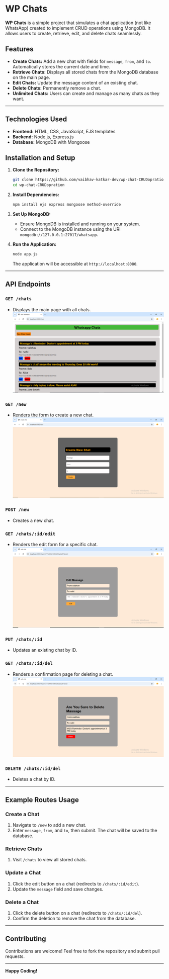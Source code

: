
# WP Chats

**WP Chats** is a simple project that simulates a chat application (not like WhatsApp) created to implement CRUD operations using MongoDB. It allows users to create, retrieve, edit, and delete chats seamlessly.

## Features

- **Create Chats:** Add a new chat with fields for `message`, `from`, and `to`. Automatically stores the current date and time.
- **Retrieve Chats:** Displays all stored chats from the MongoDB database on the main page.
- **Edit Chats:** Update the message content of an existing chat.
- **Delete Chats:** Permanently remove a chat.
- **Unlimited Chats:** Users can create and manage as many chats as they want.



---

## Technologies Used

- **Frontend:** HTML, CSS, JavaScript, EJS templates
- **Backend:** Node.js, Express.js
- **Database:** MongoDB with Mongoose

## Installation and Setup

1. **Clone the Repository:**
   ```bash
   git clone https://github.com/vaibhav-katkar-dev/wp-chat-CRUDopration.git
   cd wp-chat-CRUDopration
   ```

2. **Install Dependencies:**
   ```bash
   npm install ejs express mongoose method-override
   ```

3. **Set Up MongoDB:**
   - Ensure MongoDB is installed and running on your system.
   - Connect to the MongoDB instance using the URI `mongodb://127.0.0.1:27017/whatsapp`.

4. **Run the Application:**
   ```bash
   node app.js
   ```
   The application will be accessible at `http://localhost:8080`.

---

## API Endpoints

### `GET /chats` 
- Displays the main page with all chats.
![All Chats](https://raw.githubusercontent.com/vaibhav-katkar-dev/wp-chat-CRUDopration/refs/heads/main/assets/wp_home.PNG)

### `GET /new`
- Renders the form to create a new chat.
![Create Chat](https://raw.githubusercontent.com/vaibhav-katkar-dev/wp-chat-CRUDopration/refs/heads/main/assets/wp-create.PNG)

### `POST /new`
- Creates a new chat.

### `GET /chats/:id/edit`
- Renders the edit form for a specific chat.
![Edit Chat](https://raw.githubusercontent.com/vaibhav-katkar-dev/wp-chat-CRUDopration/refs/heads/main/assets/wp-edit.PNG)

### `PUT /chats/:id`
- Updates an existing chat by ID.

### `GET /chats/:id/del`
- Renders a confirmation page for deleting a chat.
![Delete Chat](https://raw.githubusercontent.com/vaibhav-katkar-dev/wp-chat-CRUDopration/refs/heads/main/assets/wp-delete.PNG)

### `DELETE /chats/:id/del`
- Deletes a chat by ID.

---

## Example Routes Usage

### Create a Chat
1. Navigate to `/new` to add a new chat.
2. Enter `message`, `from`, and `to`, then submit. The chat will be saved to the database.

### Retrieve Chats
1. Visit `/chats` to view all stored chats.

### Update a Chat
1. Click the edit button on a chat (redirects to `/chats/:id/edit`).
2. Update the `message` field and save changes.

### Delete a Chat
1. Click the delete button on a chat (redirects to `/chats/:id/del`).
2. Confirm the deletion to remove the chat from the database.

---

## Contributing

Contributions are welcome! Feel free to fork the repository and submit pull requests.

---


**Happy Coding!**